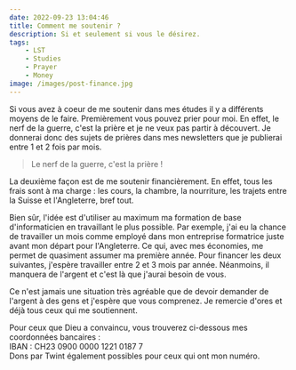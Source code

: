 ```yaml
---
date: 2022-09-23 13:04:46
title: Comment me soutenir ?
description: Si et seulement si vous le désirez.
tags:
    - LST
    - Studies
    - Prayer
    - Money
image: /images/post-finance.jpg
---
```

Si vous avez à coeur de me soutenir dans mes études il y a différents moyens de le faire. Premièrement vous pouvez prier pour moi. En effet, le nerf de la guerre, c'est la prière et je ne veux pas partir à découvert. Je donnerai donc des sujets de prières dans mes newsletters que je publierai entre 1 et 2 fois par mois.

>Le nerf de la guerre, c'est la prière !

La deuxième façon est de me soutenir financièrement.
En effet, tous les frais sont à ma charge : les cours, la chambre, la nourriture, les trajets entre la Suisse et l'Angleterre, bref tout.

Bien sûr, l'idée est d'utiliser au maximum ma formation de base d'informaticien en travaillant le plus possible. Par exemple, j'ai eu la chance de travailler un mois comme employé dans mon entreprise formatrice juste avant mon départ pour l'Angleterre. Ce qui, avec mes économies, me permet de quasiment assumer ma première année. Pour financer les deux suivantes, j'espère travailler entre 2 et 3 mois par année. Néanmoins, il manquera de l'argent et c'est là que j'aurai besoin de vous.

Ce n'est jamais une situation très agréable que de devoir demander de l'argent à des gens et j'espère que vous comprenez. Je remercie d'ores et déjà tous ceux qui me soutiennent.

Pour ceux que Dieu a convaincu, vous trouverez ci-dessous mes coordonnées bancaires :  
IBAN : CH23 0900 0000 1221 0187 7  
Dons par Twint également possibles pour ceux qui ont mon numéro.